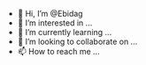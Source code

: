 - 👋 Hi, I’m @Ebidag
- 👀 I’m interested in ...
- 🌱 I’m currently learning ...
- 💞️ I’m looking to collaborate on ...
- 📫 How to reach me ...

<!---
Ebidag/Ebidag is a ✨ special ✨ repository because its `README.md` (this file) appears on your GitHub profile.
You can click the Preview link to take a look at your changes.
--->
